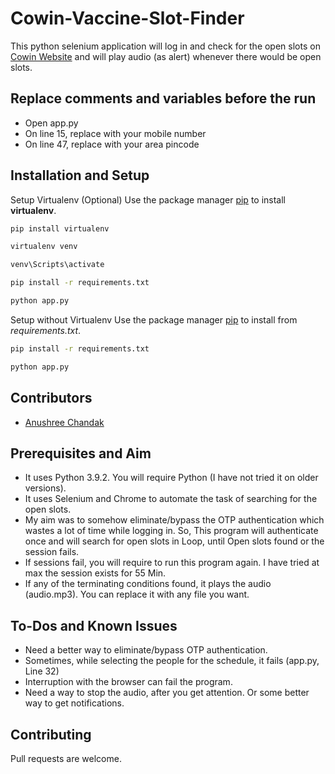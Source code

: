 # Cowin-Vaccine-Slot-Finder

This python selenium application will log in and check for the open slots on [Cowin Website](https://selfregistration.cowin.gov.in/) and will play audio (as alert) whenever there would be open slots.

## Replace comments and variables before the run
- Open app.py
- On line 15, replace with your mobile number
- On line 47, replace with your area pincode

## Installation and Setup
Setup Virtualenv (Optional)
Use the package manager [pip](https://pip.pypa.io/en/stable/) to install **virtualenv**.
```bash
pip install virtualenv

virtualenv venv

venv\Scripts\activate

pip install -r requirements.txt

python app.py
```
Setup without Virtualenv 
Use the package manager [pip](https://pip.pypa.io/en/stable/) to install from *requirements.txt*.
```bash
pip install -r requirements.txt

python app.py
```

## Contributors
 - [Anushree Chandak](https://github.com/anushreec20)

## Prerequisites and Aim
- It uses Python 3.9.2. You will require Python (I have not tried it on older versions).
- It uses Selenium and Chrome to automate the task of searching for the open slots.
- My aim was to somehow eliminate/bypass the OTP authentication which wastes a lot of time while logging in. So, This program will authenticate once and will search for open slots in Loop, until Open slots found or the session fails.
- If sessions fail, you will require to run this program again. I have tried at max the session exists for 55 Min.
- If any of the terminating conditions found, it plays the audio (audio.mp3). You can replace it with any file you want.

## To-Dos and Known Issues
- Need a better way to eliminate/bypass OTP authentication.
- Sometimes, while selecting the people for the schedule, it fails (app.py, Line 32)
- Interruption with the browser can fail the program.
- Need a way to stop the audio, after you get attention. Or some better way to get notifications.

## Contributing
Pull requests are welcome.
